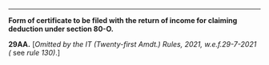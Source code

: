 ****

**Form of certificate to be filed with the return of income for claiming deduction under section 80-O.**

**29AA.** [_Omitted by the IT (Twenty-first Amdt.) Rules, 2021, w.e.f.29-7-2021 (_ see _rule 130)_.]